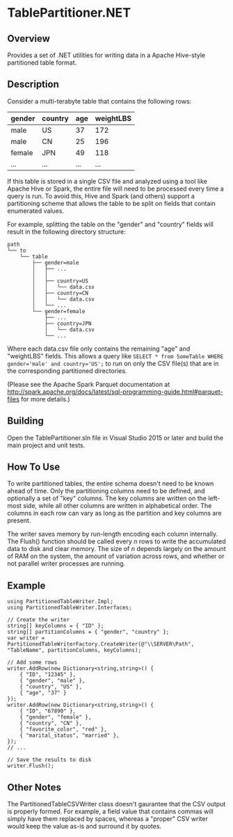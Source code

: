 # TablePartitioner.NET
## Overview
Provides a set of .NET utilities for writing data in a Apache Hive-style partitioned table format.

## Description
Consider a multi-terabyte table that contains the following rows:

gender | country | age | weightLBS
--- | --- | --- | ---
male | US | 37 | 172
male | CN | 25 | 196
female | JPN | 49 | 118
... | ... | ... | ...

If this table is stored in a single CSV file and analyzed using a tool like Apache Hive or Spark, the entire file will need to be processed every time a query is run. To avoid this, Hive and Spark (and others) support a partitioning scheme that allows the table to be split on fields that contain enumerated values.

For example, splitting the table on the "gender" and "country" fields will result in the following directory structure:

>
	path
	└── to
	    └── table
	        ├── gender=male
	        │   ├── ...
	        │   │
	        │   ├── country=US
	        │   │   └── data.csv
	        │   ├── country=CN
	        │   │   └── data.csv
	        │   └── ...
	        └── gender=female
	            ├── ...
	            ├── country=JPN
	            │   └── data.csv
	            └── ...

Where each data.csv file only contains the remaining "age" and "weightLBS" fields. This allows a query like 
```SELECT * from SomeTable WHERE gender='male' and country='US';``` to run on only the CSV file(s) that are in the corresponding partitioned directories.

(Please see the Apache Spark Parquet documentation at http://spark.apache.org/docs/latest/sql-programming-guide.html#parquet-files for more details.)

## Building
Open the TablePartitioner.sln file in Visual Studio 2015 or later and build the main project and unit tests.

## How To Use
To write partitioned tables, the entire schema doesn't need to be known ahead of time. Only the partitioning columns need to be defined, and optionally a set of "key" columns. The key columns are written on the left-most side, while all other columns are written in alphabetical order. The columns in each row can vary as long as the partition and key columns are present.

The writer saves memory by run-length encoding each column internally. The Flush() function should be called every *n* rows to write the accumulated data to disk and clear memory. The size of *n* depends largely on the amount of RAM on the system, the amount of variation across rows, and whether or not parallel writer processes are running.

## Example

	using PartitionedTableWriter.Impl;
	using PartitionedTableWriter.Interfaces;

	// Create the writer
	string[] keyColumns = { "ID" };
	string[] partitionColumns = { "gender", "country" };
	var writer = PartitionedTableWriterFactory.CreateWriter(@"\\SERVER\Path", "TableName", partitionColumns, keyColumns);
	
	// Add some rows
	writer.AddRow(new Dictionary<string,string>() {
		{ "ID", "12345" },
		{ "gender", "male" },
		{ "country", "US" },
		{ "age", "37" }
	});
	writer.AddRow(new Dictionary<string,string>() {
		{ "ID", "67890" },
		{ "gender", "female" },
		{ "country", "CN" },
		{ "favorite_color", "red" },
		{ "marital_status", "married" },
	});
	// ...

	// Save the results to disk
	writer.Flush();

## Other Notes
The PartitionedTableCSVWriter class doesn't gaurantee that the CSV output is properly formed. For example, a field value that contains commas will simply have them replaced by spaces, whereas a "proper" CSV writer would keep the value as-is and surround it by quotes.
